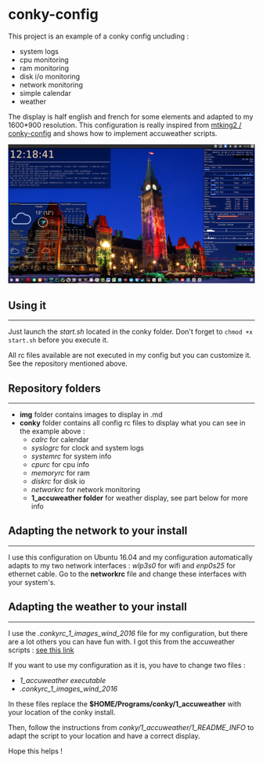 # conky-config
This project is an example of a conky config uncluding :
  - system logs
  - cpu monitoring
  - ram monitoring
  - disk i/o monitoring
  - network monitoring
  - simple calendar
  - weather


The display is half english and french for some elements and adapted to my 1600*900 resolution. This configuration is really inspired from [mtking2 / conky-config](https://github.com/mtking2/conky-config) and shows how to implement accuweather scripts.

<img src="img/example.png">

## Using it
----
Just launch the *start.sh* located in the conky folder. Don't forget to `chmod +x start.sh` before you execute it.

All rc files available are not executed in my config but you can customize it. See the repository mentioned above.

## Repository folders
----
  - **img** folder contains images to display in .md
  - **conky** folder contains all config rc files to display what you can see in the example above :
    - *calrc* for calendar
    - *syslogrc* for clock and system logs
    - *systemrc* for system info
    - *cpurc* for cpu info
    - *memoryrc* for ram
    - *diskrc* for disk io
    - *networkrc* for network monitoring
    - **1_accuweather folder** for weather display, see part below for more info

## Adapting the network to your install
----
I use this configuration on Ubuntu 16.04 and my configuration automatically adapts to my two network interfaces : *wlp3s0* for wifi and *enp0s25* for ethernet cable. Go to the **networkrc** file and change these interfaces with your system's.

## Adapting the weather to your install
----
I use the *.conkyrc_1_images_wind_2016* file for my configuration, but there are a lot others you can have fun with. I got this from the accuweather scripts : [see this link](https://forums.bunsenlabs.org/viewtopic.php?id=189)

If you want to use my configuration as it is, you have to change two files :
  - *1_accuweather executable*
  - *.conkyrc_1_images_wind_2016*

In these files replace the **$HOME/Programs/conky/1_accuweather** with your location of the conky install.

Then, follow the instructions from *conky/1_accuweather/1_README_INFO* to adapt the script to your location and have a correct display.

Hope this helps !
